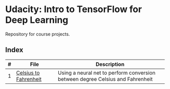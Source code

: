 # Udacity: Intro to TensorFlow for Deep Learning

Repository for course projects.

## Index

| # | File | Description |
| --- | --- | --- |
| 1 | [Celsius to Fahrenheit](./celsius_to_fahrenheit.ipynb) | Using a neural net to perform conversion between degree Celsius and Fahrenheit |
